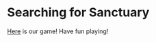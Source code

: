 # Searching for Sanctuary

[Here](https://emmaknaub.github.io/Searching-for-Sanctuary/) is our game! Have fun playing!
